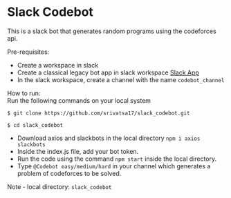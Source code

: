 # Slack Codebot
This is a slack bot that generates random programs using the codeforces api.

Pre-requisites:
* Create a workspace in slack 
* Create a classical legacy bot app in slack workspace [Slack App](https://api.slack.com/apps?new_classic_app=1 "Slack App")
* In the slack workspace, create a channel with the name `codebot_channel` 


How to run:<br/>
Run the following commands on your local system

```
$ git clone https://github.com/srivatsa17/slack_codebot.git

$ cd slack_codebot
```

* Download axios and slackbots in the local directory `npm i axios slackbots`
* Inside the index.js file, add your bot token.
* Run the code using the command `npm start` inside the local directory.
* Type `@Codebot easy/medium/hard` in your channel which generates a problem of codeforces to be solved.

Note - local directory: `slack_codebot`
